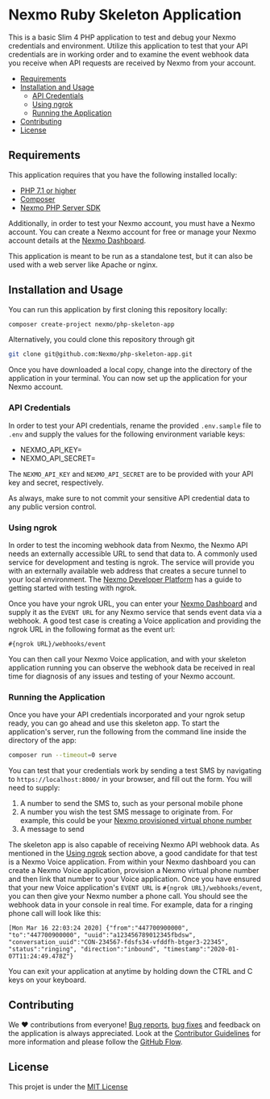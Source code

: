 # Nexmo Ruby Skeleton Application

This is a basic Slim 4 PHP application to test and debug your Nexmo credentials and environment. Utilize this application to test that your API credentials are in working order and to examine the event webhook data you receive when API requests are received by Nexmo from your account.

* [Requirements](#requirements)
* [Installation and Usage](#installation-and-usage)
  * [API Credentials](#api-credentials)
  * [Using ngrok](#using-ngrok)
  * [Running the Application](#running-the-application)
* [Contributing](#contributing)
* [License](#license)

## Requirements

This application requires that you have the following installed locally:

* [PHP 7.1 or higher](https://www.php.net/)
* [Composer](https://getcomposer.org/)
* [Nexmo PHP Server SDK](https://packagist.org/packages/nexmo/client)

Additionally, in order to test your Nexmo account, you must have a Nexmo account. You can create a Nexmo account for free or manage your Nexmo account details at the [Nexmo Dashboard](https://dashboard.nexmo.com).

This application is meant to be run as a standalone test, but it can also be used with a web server like Apache or nginx.

## Installation and Usage

You can run this application by first cloning this repository locally:

```bash
composer create-project nexmo/php-skeleton-app
```

Alternatively, you could clone this repository through git

```bash
git clone git@github.com:Nexmo/php-skeleton-app.git
```

Once you have downloaded a local copy, change into the directory of the application in your terminal. You can now set up the application for your Nexmo account.

### API Credentials

In order to test your API credentials, rename the provided `.env.sample` file to `.env` and supply the values for the following environment variable keys:

* NEXMO_API_KEY=
* NEXMO_API_SECRET=

The `NEXMO_API_KEY` and `NEXMO_API_SECRET` are to be provided with your API key and secret, respectively. 

As always, make sure to not commit your sensitive API credential data to any public version control. 

### Using ngrok

In order to test the incoming webhook data from Nexmo, the Nexmo API needs an externally accessible URL to send that data to. A commonly used service for development and testing is ngrok. The service will provide you with an externally available web address that creates a secure tunnel to your local environment. The [Nexmo Developer Platform](https://developer.nexmo.com/concepts/guides/testing-with-ngrok) has a guide to getting started with testing with ngrok. 

Once you have your ngrok URL, you can enter your [Nexmo Dashboard](https://dashboard.nexmo.com) and supply it as the `EVENT URL` for any Nexmo service that sends event data via a webhook. A good test case is creating a Voice application and providing the ngrok URL in the following format as the event url: 

`#{ngrok URL}/webhooks/event`

You can then call your Nexmo Voice application, and with your skeleton application running you can observe the webhook data be received in real time for diagnosis of any issues and testing of your Nexmo account.

### Running the Application

Once you have your API credentials incorporated and your ngrok setup ready, you can go ahead and use this skeleton app. To start the application's server, run the following from the command line inside the directory of the app:

```bash
composer run --timeout=0 serve
```

You can test that your credentials work by sending a test SMS by navigating to `https://localhost:8000/` in your browser, and fill out the form. You will need to supply:

1. A number to send the SMS to, such as your personal mobile phone
2. A number you wish the test SMS message to originate from. For example, this could be your [Nexmo provisioned virtual phone number](https://developer.nexmo.com/numbers/overview)
3. A message to send

The skeleton app is also capable of receiving Nexmo API webhook data. As mentioned in the [Using ngrok](#using-ngrok) section above, a good candidate for that test is a Nexmo Voice application. From within your Nexmo dashboard you can create a Nexmo Voice application, provision a Nexmo virtual phone number and then link that number to your Voice application. Once you have ensured that your new Voice application's `EVENT URL` is `#{ngrok URL}/webhooks/event`, you can then give your Nexmo number a phone call. You should see the webhook data in your console in real time. For example, data for a ringing phone call will look like this:

```
[Mon Mar 16 22:03:24 2020] {"from":"447700900000", "to":"447700900000", "uuid":"a123456789012345fbdsw", "conversation_uuid":"CON-234567-fdsfs34-vfddfh-btger3-22345", "status":"ringing", "direction":"inbound", "timestamp":"2020-01-07T11:24:49.478Z"}
```

You can exit your application at anytime by holding down the CTRL and C keys on your keyboard.

## Contributing

We ❤️ contributions from everyone! [Bug reports](https://github.com/Nexmo/php-skeleton-app/issues), [bug fixes](https://github.com/Nexmo/php-skeleton-app/pulls) and feedback on the application is always appreciated. Look at the [Contributor Guidelines](https://github.com/Nexmo/php-skeleton-app/blob/master/CONTRIBUTING.md) for more information and please follow the [GitHub Flow](https://guides.github.com/introduction/flow/index.html).

## License

This projet is under the [MIT License](LICENSE)